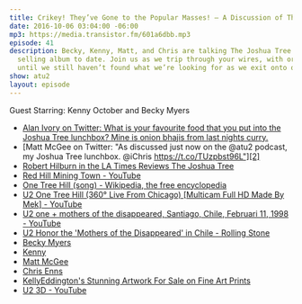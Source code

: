 ```yaml
---
title: Crikey! They’ve Gone to the Popular Masses! — A Discussion of The Joshua Tree
date: 2016-10-06 03:04:00 -06:00
mp3: https://media.transistor.fm/601a6dbb.mp3
episode: 41
description: Becky, Kenny, Matt, and Chris are talking The Joshua Tree - U2’s biggest
  selling album to date. Join us as we trip through your wires, with or without you,
  until we still haven’t found what we’re looking for as we exit onto one tree hill.
show: atu2
layout: episode
---
```


Guest Starring: Kenny October and Becky Myers

* [Alan Ivory on Twitter: What is your favourite food that you put into the Joshua Tree lunchbox? Mine is onion bhajis from last nights curry.][1]
* [Matt McGee on Twitter: "As discussed just now on the @atu2 podcast, my Joshua Tree lunchbox. @iChris https://t.co/TUzpbst96L"][2]
* [Robert Hilburn in the LA Times Reviews The Joshua Tree][3]
* [Red Hill Mining Town - YouTube][4]
* [One Tree Hill (song) - Wikipedia, the free encyclopedia][5]
* [U2 One Tree Hill (360° Live From Chicago) [Multicam Full HD Made By Mek] - YouTube][6]
* [U2 one + mothers of the disappeared, Santiago, Chile, Februari 11, 1998 - YouTube][7]
* [U2 Honor the 'Mothers of the Disappeared' in Chile - Rolling Stone][8]
* [Becky Myers](https://twitter.com/bmyers)
* [Kenny](https://twitter.com/singnomore)
* [Matt McGee](https://twitter.com/mattmcgee)
* [Chris Enns](https://twitter.com/ichris)
* [KellyEddington's Stunning Artwork For Sale on Fine Art Prints](http://www.imagekind.com/artists/KellyEddington/U2/fine-art-prints)
* [U2 3D - YouTube](https://www.youtube.com/watch?v=hhHjqmjeZww)

[1]: https://twitter.com/i/web/status/778738215851204608
[2]: https://twitter.com/mattmcgee/status/779059206804557824
[3]: http://www.u2.com/news/article/1096
[4]: https://www.youtube.com/watch?v=ytRekLUX3GE
[5]: https://en.wikipedia.org/wiki/One_Tree_Hill_(song)
[6]: https://www.youtube.com/watch?v=VrlmhnBlH0Q
[7]: https://www.youtube.com/watch?v=Dxw8o1xzjQE
[8]: http://www.rollingstone.com/music/videos/flashback-u2-honor-the-mothers-of-the-disappeared-in-chile-20131105
